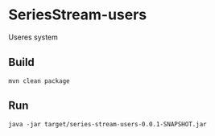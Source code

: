 # SeriesStream-users
Useres system
## Build
```
mvn clean package
```
## Run
```
java -jar target/series-stream-users-0.0.1-SNAPSHOT.jar
```